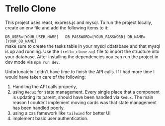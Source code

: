 # Trello Clone
This project uses react, express.js and mysql. To run the project locally, create an env file and add the following items to it:   
      
   ``DB_USER=[YOUR_USER_NAME]  
     DB_PASSWORD=[YOUR_PASSWORD]
     DB_NAME=[YOUR_DB_NAME]
   ``   
   make sure to create the tasks table in your mysql ddatabase and that mysql is up and running.  Use the `trello_clone.sql` file to import the structure into your database. 
   After installing the dependencies you can run the project in dev mode via `npm run dev`.   
   
   Unfortunately I didn't have time to finish the API calls. If I had more time I would have taken care of the following:
   1. Handling the API calls properly,
   2. using `Redux` for state management. Every single place that a component is updating its parent, should have been handled via `Redux`. The main reason I couldn't implement moving cards was that state management has been handled poorly.
   3. using a css famework like `tailwind` for better UI
   4. implement basic user authentication.

   
   


